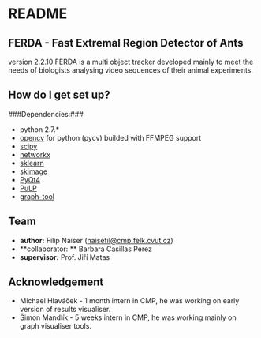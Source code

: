 # README #
## FERDA - Fast Extremal Region Detector of Ants ##
version 2.2.10
FERDA is a multi object tracker developed mainly to meet the needs of biologists analysing video sequences of their animal experiments.

## How do I get set up? ##
###Dependencies:###
* python 2.7.\*
* [opencv](http://opencv.org) for python (pycv) builded with FFMPEG support
* [scipy](http://www.scipy.org)
* [networkx](https://networkx.github.io)
* [sklearn](http://scikit-learn.org/stable/)
* [skimage](http://scikit-image.org/docs/dev/api/skimage.html)
* [PyQt4](https://www.riverbankcomputing.com/software/pyqt/download)
* [PuLP](https://pypi.python.org/pypi/PuLP)
* [graph-tool](https://pypi.python.org/pypi/graph-tool)


## Team ##
* **author:** Filip Naiser (naisefil@cmp.felk.cvut.cz)
* **collaborator: ** Barbara Casillas Perez
* **supervisor:** Prof. Jiří Matas

## Acknowledgement ##
* Michael Hlaváček - 1 month intern in CMP, he was working on early version of results visualiser.
* Šimon Mandlík - 5 weeks intern in CMP, he was working mainly on graph visualiser tools.